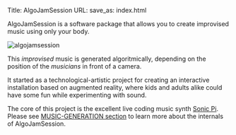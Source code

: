 Title: AlgoJamSession
URL:
save_as: index.html


AlgoJamSession is a software package that allows you to create improvised music using only your body.

![algojamsession](/images/algojamsession.png)

This _improvised_ music is generated algoritmically, depending on the position of the _musicians_ in front of a camera.


It started as a technological-artistic project for creating an interactive installation based on augmented reality, where kids and adults alike could have some fun while experimenting with sound.

The core of this project is the excellent live coding music synth [Sonic Pi](https://github.com/samaaron/sonic-pi). Please see [MUSIC-GENERATION section](https://github.com/victormartingarcia/algojamsession/blob/master/docs/MUSIC-GENERATION.md) to learn more about the internals of AlgoJamSession.
